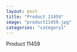 ```yaml
---
layout: post
title: "Product 11459"
image: "product11459.jpg"
categories: "category1"
---
```

Product 11459
